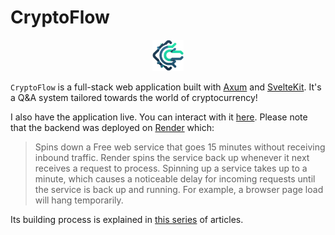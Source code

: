# CryptoFlow

<p align="center">
  <img src="logo.png" height=50 width=50 />
</p>

`CryptoFlow` is a full-stack web application built with [Axum][0] and [SvelteKit][1]. It's a Q&A system tailored towards the world of cryptocurrency!

I also have the application live. You can interact with it [here][3]. Please note that the backend was deployed on [Render][4] which:

> Spins down a Free web service that goes 15 minutes without receiving inbound traffic. Render spins the service back up whenever it next receives a request to process. Spinning up a service takes up to a minute, which causes a noticeable delay for incoming requests until the service is back up and running. For example, a browser page load will hang temporarily.

Its building process is explained in [this series][2] of articles.

[0]: https://github.com/tokio-rs/axum "Ergonomic and modular web framework built with Tokio, Tower, and Hyper"
[1]: https://kit.svelte.dev/ "web development, streamlined"
[2]: https://dev.to/sirneij/series/25950 "CryptoFlow: Building a secure and scalable system with Axum and SvelteKit Series"
[3]: https://cryptoflow-one.vercel.app/ "CryptoFlow live application"
[4]: https://docs.render.com/free "Deploy for Free"
